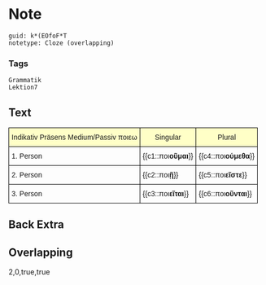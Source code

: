 # Note
```
guid: k*(EOfoF*T
notetype: Cloze (overlapping)
```

### Tags
```
Grammatik
Lektion7
```

## Text
<style type="text/css">
table  {border-collapse:collapse;border-spacing:0;}
table td{border-color:black;border-style:solid;border-width:1px;font-family:Arial, sans-serif;font-size:14px;
  overflow:hidden;padding:10px 5px;word-break:normal;}
table th{border-color:black;border-style:solid;border-width:1px;font-family:Arial, sans-serif;font-size:14px;
  font-weight:normal;overflow:hidden;padding:10px 5px;word-break:normal;background-color:#ffffc7;}
</style>
<table>
  <tbody>
    <tr><th>Indikativ Präsens Medium/Passiv ποιεω</th><th>Singular</th><th>Plural</th></tr>
    <tr><td>1. Person</td><td>{{c1::ποι<b>οῦμαι</b>}}</td><td>{{c4::ποι<b>ούμεθα</b>}}</td></tr>
    <tr><td>2. Person</td><td>{{c2::ποι<b>ῇ</b>}}</td><td>{{c5::ποι<b>εῖστε</b>}}</td></tr>
    <tr><td>3. Person</td><td>{{c3::ποι<b>εῖται</b>}}</td><td>{{c6::ποι<b>οῦνται</b>}}</td></tr>
</tbody></table>

## Back Extra


## Overlapping
2,0,true,true
